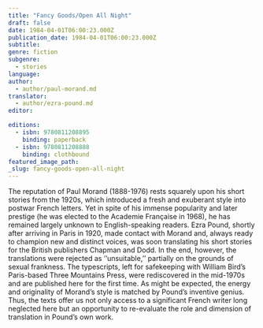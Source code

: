 ```yaml
---
title: "Fancy Goods/Open All Night"
draft: false
date: 1984-04-01T06:00:23.000Z
publication_date: 1984-04-01T06:00:23.000Z
subtitle:
genre: fiction
subgenre:
  - stories
language:
author:
  - author/paul-morand.md
translator:
  - author/ezra-pound.md
editor:

editions:
  - isbn: 9780811208895
    binding: paperback
  - isbn: 9780811208888
    binding: clothbound
featured_image_path:
_slug: fancy-goods-open-all-night
---
```


The reputation of Paul Morand (1888-1976) rests squarely upon his short stories from the 1920s, which introduced a fresh and exuberant style into postwar French letters. Yet in spite of his immense popularity and later prestige (he was elected to the Academie Française in 1968), he has remained largely unknown to English-speaking readers. Ezra Pound, shortly after arriving in Paris in 1920, made contact with Morand and, always ready to champion new and distinct voices, was soon translating his short stories for the British publishers Chapman and Dodd. In the end, however, the translations were rejected as ’’unsuitable,’’ partially on the grounds of sexual frankness. The typescripts, left for safekeeping with William Bird’s Paris-based Three Mountains Press, were rediscovered in the mid-1970s and are published here for the first time. As might be expected, the energy and originality of Morand’s style is matched by Pound’s inventive genius. Thus, the texts offer us not only access to a significant French writer long neglected here but an opportunity to re-evaluate the role and dimension of translation in Pound’s own work.

